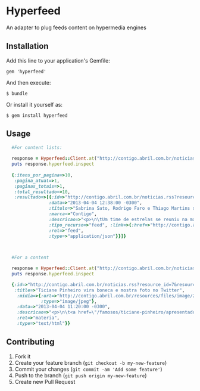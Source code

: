 # Hyperfeed

An adapter to plug feeds content on  hypermedia engines

## Installation

Add this line to your application's Gemfile:

    gem 'hyperfeed'

And then execute:

    $ bundle

Or install it yourself as:

    $ gem install hyperfeed

## Usage


``` ruby
  #For content lists:
  
  response = Hyperfeed::Client.at("http://contigo.abril.com.br/noticias.rss").get
  puts response.hyperfeed.inspect
  
  {:itens_por_pagina=>10, 
   :pagina_atual=>1, 
   :paginas_totais=>1, 
   :total_resultado=>10, 
   :resultado=>[{:id=>"http://contigo.abril.com.br/noticias.rss?resource_id=0", 
                :data=>"2013-04-04 12:38:00 -0300", 
                :titulo=>"Sabrina Sato, Rodrigo Faro e Thiago Martins se encontram em evento, em São Paulo", 
                :marca=>"Contigo", 
                :descricao=>"<p>\n\tUm time de estrelas se reuniu na ma...", 
                :tipo_recurso=>"feed", :link=>{:href=>"http://contigo.abril.com.br/noticias.rss?resource_id=0", 
                :rel=>"feed", 
                :type=>"application/json"}}]}
                


  #For a content

  response = Hyperfeed::Client.at("http://contigo.abril.com.br/noticias.rss?resource_id=7").get
  puts response.hyperfeed.inspect

  {:id=>"http://contigo.abril.com.br/noticias.rss?resource_id=7&resource_id=7", 
   :title=>"Ticiane Pinheiro vira boneca e mostra foto no Twitter", 
    :midia=>{:url=>"http://contigo.abril.com.br/resources/files/image/2013/4/132091110-ticiane-pinheiro-m.jpg?1365085327", 
             :type=>"image/jpeg"}, 
    :data=>"2013-04-04 11:20:00 -0300", 
    :descricao=>"<p>\n\t<a href=\"/famosos/ticiane-pinheiro/apresentadora/\">Ticiane Pinheiro</a> ganhou um presente na man...", 
    :rel=>"materia", 
    :type=>"text/html"}}
```

## Contributing

1. Fork it
2. Create your feature branch (`git checkout -b my-new-feature`)
3. Commit your changes (`git commit -am 'Add some feature'`)
4. Push to the branch (`git push origin my-new-feature`)
5. Create new Pull Request

